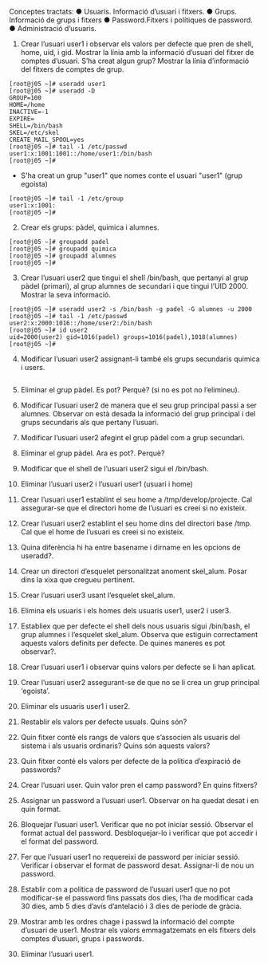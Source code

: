 Conceptes tractats:
● Usuaris. Informació d’usuari i fitxers.
● Grups. Informació de grups i fitxers
● Password.Fitxers i polítiques de password.
● Administració d’usuaris.

1. Crear l’usuari user1 i observar els valors per defecte que pren de shell, home, uid, i
gid. Mostrar la línia amb la informació d’usuari del fitxer de comptes d’usuari. S’ha
creat algun grup? Mostrar la línia d’informació del fitxers de comptes de grup.

```
[root@j05 ~]# useradd user1
[root@j05 ~]# useradd -D
GROUP=100
HOME=/home
INACTIVE=-1
EXPIRE=
SHELL=/bin/bash
SKEL=/etc/skel
CREATE_MAIL_SPOOL=yes
[root@j05 ~]# tail -1 /etc/passwd
user1:x:1001:1001::/home/user1:/bin/bash
[root@j05 ~]#
```

- S'ha creat un grup "user1" que nomes conte el usuari "user1" (grup egoista)

```
[root@j05 ~]# tail -1 /etc/group
user1:x:1001:
[root@j05 ~]# 
```

2. Crear els grups: pàdel, quimica i alumnes.

```
[root@j05 ~]# groupadd padel
[root@j05 ~]# groupadd quimica
[root@j05 ~]# groupadd alumnes
[root@j05 ~]#
```

3. Crear l’usuari user2 que tingui el shell /bin/bash, que pertanyi al grup pàdel (primari),
al grup alumnes de secundari i que tingui l’UID 2000. Mostrar la seva informació.

```
[root@j05 ~]# useradd user2 -s /bin/bash -g padel -G alumnes -u 2000
[root@j05 ~]# tail -1 /etc/passwd
user2:x:2000:1016::/home/user2:/bin/bash
[root@j05 ~]# id user2
uid=2000(user2) gid=1016(padel) groups=1016(padel),1018(alumnes)
[root@j05 ~]#
```

4. Modificar l’usuari user2 assignant-li també els grups secundaris quimica i users.

```

```

5. Eliminar el grup pàdel. Es pot? Perquè? (si no es pot no l’elimineu).
6. Modificar l’usuari user2 de manera que el seu grup principal passi a ser alumnes.
Observar on està desada la informació del grup principal i del grups secundaris als
que pertany l’usuari.
7. Modificar l’usuari user2 afegint el grup pàdel com a grup secundari.
8. Eliminar el grup pàdel. Ara es pot?. Perquè?
9. Modificar que el shell de l’usuari user2 sigui el /bin/bash.
10. Eliminar l’usuari user2 i l’usuari user1 (usuari i home)
11. Crear l’usuari user1 establint el seu home a /tmp/develop/projecte. Cal assegurar-se que el directori home de l’usuari es creei si no existeix.
12. Crear l’usuari user2 establint el seu home dins del directori base /tmp. Cal que el
home de l’usuari es creei si no existeix.
13. Quina diferència hi ha entre basename i dirname en les opcions de useradd?.
14. Crear un directori d’esquelet personalitzat anoment skel_alum. Posar dins la xixa
que cregueu pertinent.
15. Crear l’usuari user3 usant l’esquelet skel_alum.
16. Elimina els usuaris i els homes dels usuaris user1, user2 i user3.
17. Establiex que per defecte el shell dels nous usuaris sigui /bin/bash, el grup alumnes i
l’esquelet skel_alum. Observa que estiguin correctament aquests valors definits per
defecte. De quines maneres es pot observar?.
18. Crear l’usuari user1 i observar quins valors per defecte se li han aplicat.
19. Crear l’usuari user2 assegurant-se de que no se li crea un grup principal ‘egoista’.
20. Eliminar els usuaris user1 i user2.
21. Restablir els valors per defecte usuals. Quins són?

22. Quin fitxer conté els rangs de valors que s’associen als usuaris del sistema i als
usuaris ordinaris? Quins són aquests valors?
23. Quin fitxer conté els valors per defecte de la política d’expiració de passwords?
24. Crear l’usuari user. Quin valor pren el camp password? En quins fitxers?
25. Assignar un password a l’usuari user1. Observar on ha quedat desat i en quin
format.
26. Bloquejar l’usuari user1. Verificar que no pot iniciar sessió. Observar el format actual
del password. Desbloquejar-lo i verificar que pot accedir i el format del password.
27. Fer que l’usuari user1 no requereixi de password per iniciar sessió. Verificar i
observar el format de password desat. Assignar-li de nou un password.
28. Establir com a política de password de l’usuari user1 que no pot modificar-se el
password fins passats dos dies, l’ha de modificar cada 30 dies, amb 5 dies d’avís
d’antelació i 3 dies de període de gràcia.
29. Mostrar amb les ordres chage i passwd la informació del compte d’usuari de user1.
Mostrar els valors emmagatzemats en els fitxers dels comptes d’usuari, grups i
passwords.
30. Eliminar l’usuari user1.
